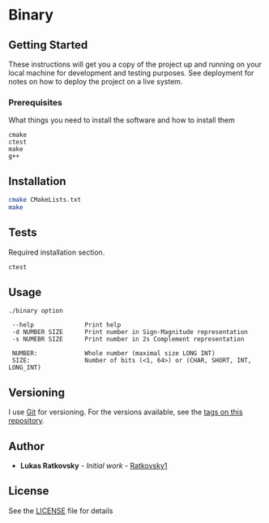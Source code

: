 # Binary

## Getting Started

These instructions will get you a copy of the project up and running on your local machine for development and testing purposes. See deployment for notes on how to deploy the project on a live system.

### Prerequisites

What things you need to install the software and how to install them

```
cmake
ctest
make
g++
``` 

## Installation

```bash
cmake CMakeLists.txt 
make
```

## Tests

Required installation section.

```bash
ctest
```

## Usage

```
./binary option

 --help              Print help
 -d NUMBER SIZE      Print number in Sign-Magnitude representation
 -s NUMEBR SIZE      Print number in 2s Complement representation

 NUMBER:             Whole number (maximal size LONG INT)
 SIZE:               Number of bits (<1, 64>) or (CHAR, SHORT, INT, LONG_INT)
```

## Versioning

I use [Git](https://git-scm.com/) for versioning. For the versions available, see the [tags on this repository](https://github.com/Ratkovsky1/Binary/tags).

## Author

* **Lukas Ratkovsky** - *Initial work* - [Ratkovsky1](https://github.com/Ratkovsky1)

## License

See the [LICENSE](LICENSE) file for details